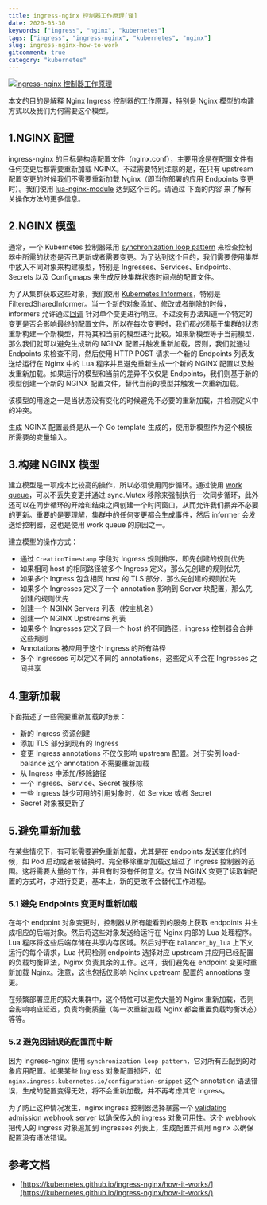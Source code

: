 ```yaml
---
title: ingress-nginx 控制器工作原理[译]
date: 2020-03-30
keywords: ["ingress", "nginx", "kubernetes"]
tags: ["ingress", "ingress-nginx", "kubernetes", "nginx"]
slug: ingress-nginx-how-to-work
gitcomment: true
category: "kubernetes"
---
```


[![ingress-nginx 控制器工作原理](https://picdn.youdianzhishi.com/images/20200331110423.png)](/post/ingress-nginx-how-to-work/)

本文的目的是解释 Nginx Ingress 控制器的工作原理，特别是 Nginx 模型的构建方式以及我们为何需要这个模型。

<!--more-->

## 1.NGINX 配置

ingress-nginx 的目标是构造配置文件（nginx.conf），主要用途是在配置文件有任何变更后都需要重新加载 NGINX。不过需要特别注意的是，在只有 upstream 配置变更的时候我们不需要重新加载 Nginx（即当你部署的应用 Endpoints 变更时）。我们使用 [lua-nginx-module](https://github.com/openresty/lua-nginx-module) 达到这个目的。请通过 下面的内容 来了解有关操作方法的更多信息。

## 2.NGINX 模型

通常，一个 Kubernetes 控制器采用 [synchronization loop pattern](https://coreos.com/kubernetes/docs/latest/replication-controller.html#the-reconciliation-loop-in-detail) 来检查控制器中所需的状态是否已更新或者需要变更。为了达到这个目的，我们需要使用集群中放入不同对象来构建模型，特别是 Ingresses、Services、Endpoints、Secrets 以及 Configmaps 来生成反映集群状态时间点的配置文件。

为了从集群获取这些对象，我们使用 [Kubernetes Informers](https://godoc.org/k8s.io/client-go/informers#NewFilteredSharedInformerFactory)，特别是 FilteredSharedInformer。当一个新的对象添加、修改或者删除的时候，informers 允许通过[回调](https://godoc.org/k8s.io/client-go/tools/cache#ResourceEventHandlerFuncs) 针对单个变更进行响应。不过没有办法知道一个特定的变更是否会影响最终的配置文件，所以在每次变更时，我们都必须基于集群的状态重新构建一个新模型，并将其和当前的模型进行比较。如果新模型等于当前模型，那么我们就可以避免生成新的 NGINX 配置并触发重新加载，否则，我们就通过 Endpoints 来检查不同，然后使用 HTTP POST 请求一个新的 Endpoints 列表发送给运行在 Nginx 中的 Lua 程序并且避免重新生成一个新的 NGINX 配置以及触发重新加载。如果运行的模型和当前的差异不仅仅是 Endpoints，我们则基于新的模型创建一个新的 NGINX 配置文件，替代当前的模型并触发一次重新加载。

该模型的用途之一是当状态没有变化的时候避免不必要的重新加载，并检测定义中的冲突。

生成 NGINX 配置最终是从一个 Go template 生成的，使用新模型作为这个模板所需要的变量输入。

## 3.构建 NGINX 模型

建立模型是一项成本比较高的操作，所以必须使用同步循环。通过使用 [work queue](https://github.com/kubernetes/ingress-nginx/blob/master/internal/task/queue.go#L38)，可以不丢失变更并通过 sync.Mutex 移除来强制执行一次同步循环，此外还可以在同步循环的开始和结束之间创建一个时间窗口，从而允许我们摒弃不必要的更新。重要的是要理解，集群中的任何变更都会生成事件，然后 informer 会发送给控制器，这也是使用 work queue 的原因之一。

建立模型的操作方式：

- 通过 `CreationTimestamp` 字段对 Ingress 规则排序，即先创建的规则优先
- 如果相同 host 的相同路径被多个 Ingress 定义，那么先创建的规则优先
- 如果多个 Ingress 包含相同 host 的 TLS 部分，那么先创建的规则优先
- 如果多个 Ingresses 定义了一个 annotation 影响到 Server 块配置，那么先创建的规则优先
- 创建一个 NGINX Servers 列表（按主机名）
- 创建一个 NGINX Upstreams 列表
- 如果多个 Ingresses 定义了同一个 host 的不同路径，ingress 控制器会合并这些规则
- Annotations 被应用于这个 Ingress 的所有路径
- 多个 Ingresses 可以定义不同的 annotations，这些定义不会在 Ingresses 之间共享

## 4.重新加载

下面描述了一些需要重新加载的场景：

- 新的 Ingress 资源创建
- 添加 TLS 部分到现有的 Ingress
- 变更 Ingress annotations 不仅仅影响 upstream 配置。对于实例 load-balance 这个 annotation 不需要重新加载
- 从 Ingress 中添加/移除路径
- 一个 Ingress、Service、Secret 被移除
- 一些 Ingress 缺少可用的引用对象时，如 Service 或者 Secret
- Secret 对象被更新了

## 5.避免重新加载

在某些情况下，有可能需要避免重新加载，尤其是在 endpoints 发送变化的时候，如 Pod 启动或者被替换时。完全移除重新加载这超过了 Ingress 控制器的范围。这将需要大量的工作，并且有时没有任何意义。仅当 NGINX 变更了读取新配置的方式时，才进行变更，基本上，新的更改不会替代工作进程。

### 5.1 避免 Endpoints 变更时重新加载

在每个 endpoint 对象变更时，控制器从所有能看到的服务上获取 endpoints 并生成相应的后端对象。然后将这些对象发送给运行在 Nginx 内部的 Lua 处理程序。Lua 程序将这些后端存储在共享内存区域。然后对于在 `balancer_by_lua` 上下文运行的每个请求，Lua 代码检测 endpoints 选择对应 upstream 并应用已经配置的负载均衡算法，Nginx 负责其余的工作。这样，我们避免在 endpoint 变更时重新加载 Nginx。注意，这也包括仅影响 Nginx upstream 配置的 annoations 变更。

在频繁部署应用的较大集群中，这个特性可以避免大量的 Nginx 重新加载，否则会影响响应延迟，负责均衡质量（每一次重新加载 Nginx 都会重置负载均衡状态）等等。

### 5.2 避免因错误的配置而中断

因为 ingress-nginx 使用 `synchronization loop pattern`，它对所有匹配到的对象应用配置。如果某些 Ingress 对象配置损坏，如 `nginx.ingress.kubernetes.io/configuration-snippet` 这个 annotation 语法错误，生成的配置变得无效，将不会重新加载，并不再考虑其它 Ingress。

为了防止这种情况发生，nginx ingress 控制器选择暴露一个 [validating admission webhook server](https://kubernetes.io/docs/reference/access-authn-authz/admission-controllers/#validatingadmissionwebhook) 以确保传入的 ingress 对象可用性。这个 webhook 把传入的 ingress 对象追加到 ingresses 列表上，生成配置并调用 nginx 以确保配置没有语法错误。

## 参考文档

- [https://kubernetes.github.io/ingress-nginx/how-it-works/](https://kubernetes.github.io/ingress-nginx/how-it-works/)

<!--adsense-self-->
